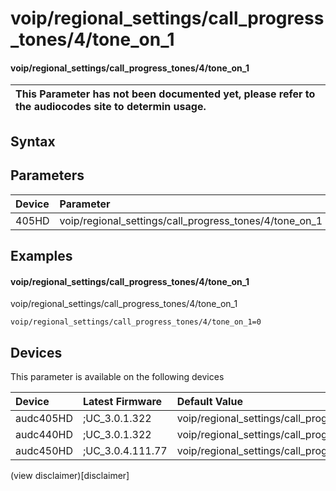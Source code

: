 ﻿---
description: voip/regional_settings/call_progress_tones/4/tone_on_1
search: false
---

# voip/regional_settings/call_progress_tones/4/tone_on_1

#### voip/regional_settings/call_progress_tones/4/tone_on_1


| This Parameter has not been documented yet, please refer to the audiocodes site to determin usage.  | 
| :--- |

## Syntax

## Parameters
|Device|Parameter|value|Description|
|:---|:---|:---|:---|
| 405HD | voip/regional_settings/call_progress_tones/4/tone_on_1 |  |  |

## Examples
#### voip/regional_settings/call_progress_tones/4/tone_on_1

voip/regional_settings/call_progress_tones/4/tone_on_1

```
voip/regional_settings/call_progress_tones/4/tone_on_1=0
```

## Devices
This parameter is available on the following devices

| Device | Latest Firmware | Default Value |
|:---|:---|:---|
| audc405HD | ;UC_3.0.1.322 | voip/regional_settings/call_progress_tones/4/tone_on_1=0 
| audc440HD | ;UC_3.0.1.322 | voip/regional_settings/call_progress_tones/4/tone_on_1=0 
| audc450HD | ;UC_3.0.4.111.77 | voip/regional_settings/call_progress_tones/4/tone_on_1=0 

(view disclaimer)[disclaimer]
